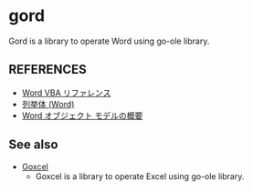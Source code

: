 # gord
Gord is a library to operate Word using go-ole library.

## REFERENCES

- [Word VBA リファレンス](https://learn.microsoft.com/ja-jp/office/vba/api/overview/word)
- [列挙体 (Word)](https://learn.microsoft.com/ja-jp/office/vba/api/word(enumerations))
- [Word オブジェクト モデルの概要](https://learn.microsoft.com/ja-jp/visualstudio/vsto/word-object-model-overview?view=vs-2022&tabs=csharp)

## See also

- [Goxcel](https://github.com/devlights/goxcel)
  - Goxcel is a library to operate Excel using go-ole library.
